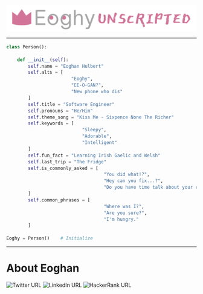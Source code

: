 <img src="banner.png" style="max-width: 100%; height: auto;">

---

```python
class Person():

    def __init__(self):
        self.name = "Eoghan Hulbert"
        self.alts = [
                        "Eoghy", 
                        "EE-O-GAN?", 
                        "New phone who dis"
        ] 
        self.title = "Software Engineer"
        self.pronouns = "He/Him"
        self.theme_song = "Kiss Me - Sixpence None The Richer"
        self.keywords = [
                            "Sleepy", 
                            "Adorable", 
                            "Intelligent"
        ]
        self.fun_fact = "Learning Irish Gaelic and Welsh"
        self.last_trip = "The Fridge"
        self.is_commonly_asked = [
                                    "You did what!?", 
                                    "Hey can you fix...?", 
                                    "Do you have time talk about your car's extended warranty?"
        ]
        self.common_phrases = [
                                    "Where was I?",
                                    "Are you sure?",
                                    "I'm hungry."
        ]

Eoghy = Person()    # Initialize
```

---

# About Eoghan

![Twitter URL](https://img.shields.io/badge/@HeyEoghy-1DA1F2?style=for-the-badge&logo=twitter&logoColor=white&link=https%3A%2F%2Fwww.twitter.com%2Fheyeoghy)
![LinkedIn URL](https://img.shields.io/badge/Eoghan%20Hulbert-0077B5?style=for-the-badge&logo=linkedin&logoColor=white&link=https%3A%2F%2Fwww.linkedin.com%2Fin%2FEoghanHulbert)
![HackerRank URL](https://img.shields.io/badge/@Eoghy-2EC866?style=for-the-badge&logo=hackerrank&logoColor=white&link=https%3A%2F%2Fwww.hackerrank.com%2FEoghy)



